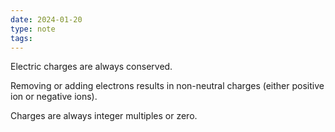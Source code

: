 ```yaml
---
date: 2024-01-20
type: note
tags: 
---
```


Electric charges are always conserved.

Removing or adding electrons results in non-neutral charges (either positive ion or negative ions).

Charges are always integer multiples or zero.